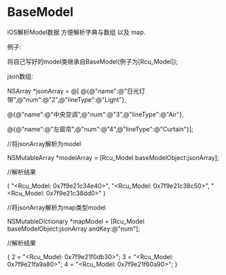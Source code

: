 # BaseModel
iOS解析Model数据 方便解析字典与数组 以及 map.

例子:

将自己写好的model类继承自BaseModel(例子为[Rcu_Model]);

json数组:

NSArray *jsonArray = @[
@{@"name":@"日光灯带",@"num":@"2",@"lineType":@"Light"},

@{@"name":@"中央空调",@"num":@"3",@"lineType":@"Air"},

@{@"name":@"左窗帘",@"num":@"4",@"lineType":@"Curtain"}];

//将jsonArray解析为model


NSMutableArray *modelArray = [Rcu_Model baseModelObject:jsonArray];

//解析结果

(
"<Rcu_Model: 0x7f9e21c34e40>",
"<Rcu_Model: 0x7f9e21c38c50>",
"<Rcu_Model: 0x7f9e21c38dd0>"
)

//将jsonArray解析为map类型model

NSMutableDictionary *mapModel = [Rcu_Model baseModelObject:jsonArray andKey:@"num"];

//解析结果

{
2 = "<Rcu_Model: 0x7f9e21f0db30>";
3 = "<Rcu_Model: 0x7f9e21fa9a80>";
4 = "<Rcu_Model: 0x7f9e21f60a90>";
}
